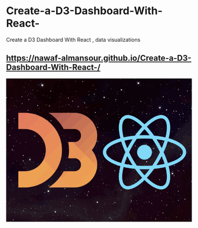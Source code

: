 # Create-a-D3-Dashboard-With-React-
Create a D3 Dashboard With React , data visualizations


## https://nawaf-almansour.github.io/Create-a-D3-Dashboard-With-React-/


![Drag Racing](https://raw.githubusercontent.com/Nawaf-Almansour/Create-a-D3-Dashboard-With-React-/master/imag/D3WithReact.png)

